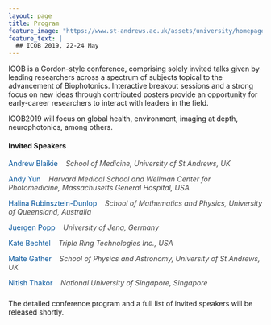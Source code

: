 ```yaml
---
layout: page
title: Program
feature_image: "https://www.st-andrews.ac.uk/assets/university/homepage/images/hero-banner/st-andrews-hero-banner-sep-2018.jpg"
feature_text: |
  ## ICOB 2019, 22-24 May
---
```


ICOB is a Gordon-style conference, comprising solely invited talks given by leading researchers across a spectrum of subjects topical to the advancement of Biophotonics. Interactive breakout sessions and a strong focus on new ideas through contributed posters provide an opportunity for early-career researchers to interact with leaders in the field. 

ICOB2019 will focus on global health, environment, imaging at depth, neurophotonics, among others.  


<h4 id="speakers">Invited Speakers</h4>

<div style="margin-top: 1rem; margin-bottom: 1.5rem">

<p style="margin-bottom: 0.5rem; color: #00539b">
Andrew Blaikie &nbsp;&nbsp;
<span style="font-style: italic; color: #454545">
School of Medicine, University of St Andrews, UK</span>
</p>

<p style="margin-bottom: 0.5rem; color: #00539b">
Andy Yun &nbsp;&nbsp;
<span style="font-style: italic; color: #454545">
Harvard Medical School and Wellman Center for Photomedicine, Massachusetts General Hospital, USA</span>
</p>

<p style="margin-bottom: 0.5rem; color: #00539b">
Halina Rubinsztein-Dunlop &nbsp;&nbsp;
<span style="font-style: italic; color: #454545">
School of Mathematics and Physics, University of Queensland, Australia</span>
</p>

<p style="margin-bottom: 0.5rem; color: #00539b">
Juergen Popp &nbsp;&nbsp;
<span style="font-style: italic; color: #454545">
University of Jena, Germany</span>
</p>

<p style="margin-bottom: 0.5rem; color: #00539b">
Kate Bechtel &nbsp;&nbsp;
<span style="font-style: italic; color: #454545">
Triple Ring Technologies Inc., USA</span>
</p>

<p style="margin-bottom: 0.5rem; color: #00539b">
Malte Gather &nbsp;&nbsp;
<span style="font-style: italic; color: #454545">
School of Physics and Astronomy, University of St Andrews, UK</span>
</p>

<p style="margin-bottom: 0.5rem; color: #00539b">
Nitish Thakor &nbsp;&nbsp;
<span style="font-style: italic; color: #454545">
National University of Singapore, Singapore</span>
</p>


</div>

The detailed conference program and a full list of invited speakers will be released shortly.
